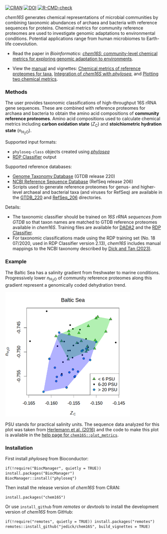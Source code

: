 <!-- badges: start -->
[![CRAN](https://img.shields.io/badge/dynamic/yaml?url=https%3A%2F%2Fcloud.r-project.org%2Fweb%2Fpackages%2Fchem16S%2FDESCRIPTION&query=%24.Version&logo=r&label=CRAN&color=4bc51e)](https://cran.r-project.org/package=chem16S)
[![DOI](https://zenodo.org/badge/DOI/10.5281/zenodo.6793059.svg)](https://doi.org/10.5281/zenodo.6793059)
[![R-CMD-check](https://github.com/jedick/chem16S/actions/workflows/R-CMD-check.yaml/badge.svg)](https://github.com/jedick/chem16S/actions/workflows/R-CMD-check.yaml)
<!-- badges: end -->

*chem16S* generates chemical representations of microbial communities by combining taxonomic abundances of archaea and bacteria with reference sequences for proteins.
Chemical metrics for community reference proteomes are used to investigate genomic adaptations to environmental conditions.
Potential applications range from human microbiomes to Earth-life coevolution.

* Read the paper in *Bioinformatics*: [*chem16S*: community-level chemical metrics for exploring genomic adaptation to environments](https://doi.org/10.1093/bioinformatics/btad564).

* View the [manual](https://chnosz.net/chem16S/manual/) and vignettes: [Chemical metrics of reference proteomes for taxa](https://chnosz.net/chem16S/vignettes/metrics.html), [Integration of *chem16S* with *phyloseq*](https://chnosz.net/chem16S/vignettes/phyloseq.html), and [Plotting two chemical metrics](https://chnosz.net/chem16S/vignettes/plotting.html).

### Methods

The user provides taxonomic classifications of high-throughput 16S rRNA gene sequences.
These are combined with reference proteomes for archaea and bacteria to obtain the amino acid compositions of **community reference proteomes**.
Amino acid compositions used to calculate chemical metrics including **carbon oxidation state** (*Z*<sub>C</sub>) and **stoichiometric hydration state** (*n*<sub>H<sub>2</sub>O</sub>).

Supported input formats:
* `phyloseq-class` objects created using [*phyloseq*](https://doi.org/doi:10.18129/B9.bioc.phyloseq)
* [RDP Classifier](https://sourceforge.net/projects/rdp-classifier/) output

Supported reference databases:

* [Genome Taxonomy Database](https://gtdb.ecogenomic.org/) (GTDB release 220)
* [NCBI Reference Sequence Database](https://www.ncbi.nlm.nih.gov/refseq/) (RefSeq release 206)
* Scripts used to generate reference proteomes for genus- and higher-level archaeal and bacterial taxa (and viruses for RefSeq) are available in the [GTDB_220](inst/RefDB/GTDB_220) and [RefSeq_206](inst/RefDB/RefSeq_206) directories.

Details:

* The taxonomic classifier should be trained on *16S rRNA sequences from GTDB* so that taxon names are matched to GTDB reference proteomes available in *chem16S*.
Training files are available for [DADA2](https://doi.org/10.5281/zenodo.13984843) and the [RDP Classifier](https://doi.org/10.5281/zenodo.12525163).
* For taxonomic classifications made using the RDP training set (No. 18 07/2020, used in RDP Classifier version 2.13), *chem16S* includes manual mappings to the NCBI taxonomy described by [Dick and Tan (2023)](https://doi.org/10.1007/s00248-022-01988-9).

### Example

The Baltic Sea has a salinity gradient from freshwater to marine conditions.
Progressively lower *n*<sub>H<sub>2</sub>O</sub> of community reference proteomes along this gradient represent a genomically coded dehydration trend.

<!-- Default image is too big
![chem16S::plot_metrics example: Baltic Sea nH2O-Zc plot](inst/images/plot_metrics.png)
-->
<a href="https://chnosz.net/chem16S/manual/plot_metrics.html"><img src="inst/images/plot_metrics.png" alt="Baltic Sea nH2O-Zc plot (example from chem16S::plot_metrics)" width="400" /></a>

PSU stands for practical salinity units.
The sequence data analyzed for this plot was taken from [Herlemann et al. (2016)](https://doi.org/10.3389/fmicb.2016.01883) and the code to make this plot is available in the [help page for `chem16S::plot_metrics`](https://chnosz.net/chem16S/manual/plot_metrics.html).

### Installation

First install *phyloseq* from Bioconductor:

```
if(!require("BiocManager", quietly = TRUE)) install.packages("BiocManager")
BiocManager::install("phyloseq")
```

Then install the release version of *chem16S* from CRAN:

```
install.packages("chem16S")
```

Or use `install_github` from *remotes* or *devtools* to install the development version of *chem16S* from GitHub:

```
if(!require("remotes", quietly = TRUE)) install.packages("remotes")
remotes::install_github("jedick/chem16S", build_vignettes = TRUE)
```
